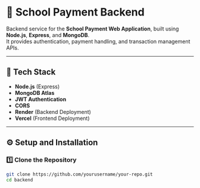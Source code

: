 # 🏫 School Payment Backend

Backend service for the **School Payment Web Application**, built using **Node.js**, **Express**, and **MongoDB**.  
It provides authentication, payment handling, and transaction management APIs.

---

## 🚀 Tech Stack

- **Node.js** (Express)
- **MongoDB Atlas**
- **JWT Authentication**
- **CORS**
- **Render** (Backend Deployment)
- **Vercel** (Frontend Deployment)

---

## ⚙️ Setup and Installation

### 1️⃣ Clone the Repository
```bash
git clone https://github.com/yourusername/your-repo.git
cd backend
